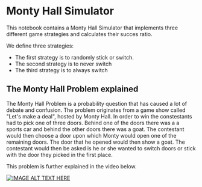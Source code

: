 # Monty Hall Simulator

This notebook contains a Monty Hall Simulator that implements three different game strategies and calculates their succes ratio. 

We define three strategies:

* The first strategy is to randomly stick or switch. 
* The second strategy is to never switch 
* The third strategy is to always switch


## The Monty Hall Problem explained

The Monty Hall Problem is a probability question that has caused a lot of debate and confusion. 
The problem originates from a game show called "Let's make a deal", hosted by Monty Hall. 
In order to win the constestants had to pick one of three doors. 
Behind one of the doors there was a a sports car and behind the other doors there was a goat. 
The contestant would then choose a door upon which Monty would open one of the remaining doors. 
The door that he opened would then show a goat. 
The contestant would then be asked is he or she wanted to switch doors or stick with the door they picked in the first place.

This problem is further explained in the video below.

[![IMAGE ALT TEXT HERE](https://img.youtube.com/vi/4Lb-6rxZxx0/0.jpg)](https://www.youtube.com/watch?v=4Lb-6rxZxx0)

